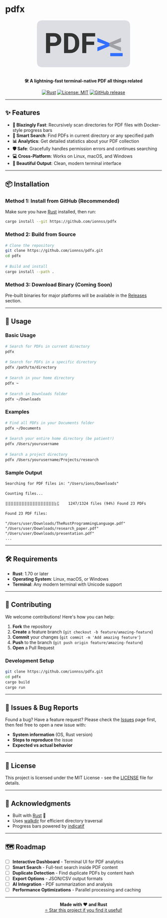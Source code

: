 # pdfx

<div align="center">
  <img src="assets/bg_rc_logo.png" alt="pdfx logo" width="300"/>
  <br><br>
  
  **🛠️ A lightning-fast terminal-native PDF all things related**
  
  [![Rust](https://img.shields.io/badge/rust-stable-orange.svg)](https://www.rust-lang.org/)
  [![License: MIT](https://img.shields.io/badge/License-MIT-yellow.svg)](https://opensource.org/licenses/MIT)
  [![GitHub release](https://img.shields.io/github/release/ionnss/pdfx.svg)](https://github.com/ionnss/pdfx/releases)
</div>

---

## ✨ Features

- **🚀 Blazingly Fast**: Recursively scan directories for PDF files with Docker-style progress bars
- **🎯 Smart Search**: Find PDFs in current directory or any specified path
- **📊 Analytics**: Get detailed statistics about your PDF collection
- **🛡️ Safe**: Gracefully handles permission errors and continues searching
- **💻 Cross-Platform**: Works on Linux, macOS, and Windows
- **🎨 Beautiful Output**: Clean, modern terminal interface

---

## 📦 Installation

### Method 1: Install from GitHub (Recommended)

Make sure you have [Rust](https://rustup.rs/) installed, then run:

```bash
cargo install --git https://github.com/ionnss/pdfx
```

### Method 2: Build from Source

```bash
# Clone the repository
git clone https://github.com/ionnss/pdfx.git
cd pdfx

# Build and install
cargo install --path .
```

### Method 3: Download Binary (Coming Soon)

Pre-built binaries for major platforms will be available in the [Releases](https://github.com/ionnss/pdfx/releases) section.

---

## 🚀 Usage

### Basic Usage

```bash
# Search for PDFs in current directory
pdfx

# Search for PDFs in a specific directory
pdfx /path/to/directory

# Search in your home directory
pdfx ~

# Search in Downloads folder
pdfx ~/Downloads
```

### Examples

```bash
# Find all PDFs in your Documents folder
pdfx ~/Documents

# Search your entire home directory (be patient!)
pdfx /Users/yourusername

# Search a project directory
pdfx /Users/yourusername/Projects/research
```

### Sample Output

```
Searching for PDF files in: "/Users/ions/Downloads"

Counting files...

⣿⣿⣿⣿⣿⣿⣿⣿⣿⣿⣿⣿⣿⣿⣿⣿⣿⣿⣷⣯    1247/1324 files (94%) Found 23 PDFs

Found 23 PDF files:

"/Users/user/Downloads/TheRustProgrammingLanguage.pdf"
"/Users/user/Downloads/research_paper.pdf"
"/Users/user/Downloads/presentation.pdf"
...
```

---

## 🛠️ Requirements

- **Rust**: 1.70 or later
- **Operating System**: Linux, macOS, or Windows
- **Terminal**: Any modern terminal with Unicode support

---

## 🤝 Contributing

We welcome contributions! Here's how you can help:

1. **Fork** the repository
2. **Create** a feature branch (`git checkout -b feature/amazing-feature`)
3. **Commit** your changes (`git commit -m 'Add amazing feature'`)
4. **Push** to the branch (`git push origin feature/amazing-feature`)
5. **Open** a Pull Request

### Development Setup

```bash
git clone https://github.com/ionnss/pdfx.git
cd pdfx
cargo build
cargo run
```

---

## 🐛 Issues & Bug Reports

Found a bug? Have a feature request? Please check the [Issues](https://github.com/ionnss/pdfx/issues) page first, then feel free to open a new issue with:

- **System information** (OS, Rust version)
- **Steps to reproduce** the issue
- **Expected vs actual behavior**

---

## 📄 License

This project is licensed under the MIT License - see the [LICENSE](LICENSE) file for details.

---

## 🙏 Acknowledgments

- Built with [Rust](https://www.rust-lang.org/) 🦀
- Uses [walkdir](https://crates.io/crates/walkdir) for efficient directory traversal
- Progress bars powered by [indicatif](https://crates.io/crates/indicatif)

---

## 🗺️ Roadmap

- [ ] **Interactive Dashboard** - Terminal UI for PDF analytics
- [ ] **Smart Search** - Full-text search inside PDF content
- [ ] **Duplicate Detection** - Find duplicate PDFs by content hash
- [ ] **Export Options** - JSON/CSV output formats
- [ ] **AI Integration** - PDF summarization and analysis
- [ ] **Performance Optimizations** - Parallel processing and caching

---

<div align="center">
  <strong>Made with ❤️ and Rust</strong>
  <br>
  <a href="https://github.com/ionnss/pdfx">⭐ Star this project if you find it useful!</a>
</div>